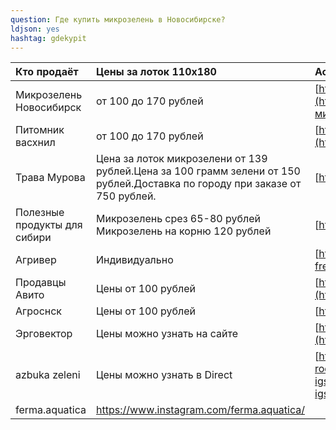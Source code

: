 ```yaml
---
question: Где купить микрозелень в Новосибирске?
ldjson: yes 
hashtag: gdekypit
---
```


| Кто продаёт | Цены за лоток 110х180 | Ассортимент |
| :---    | :-----  | :-----   |
|Микрозелень Новосибирск|	от 100 до 170 рублей| [https://www.instagram.com/mikrogreen_nsk](https://www.instagram.com/mikrogreen_nsk) [https://микрозеленьновосибирск.рф/](https://микрозеленьновосибирск.рф/) |
|Питомник васхнил|	от 100 до 170 рублей|  [https://vashnil.ru/katalog/novosibirsk/mikrozelen/gotovaa-mikrozelen](https://vashnil.ru/katalog/novosibirsk/mikrozelen/gotovaa-mikrozelen) |
|Трава Мурова| Цена за лоток микрозелени от 139 рублей.Цена за 100 грамм зелени от 150 рублей.Доставка по городу при заказе от 750 рублей.| [https://vk.com/travamurava_nsk](https://vk.com/travamurava_nsk)
|Полезные продукты для сибири|Микрозелень срез 65-80 рублей Микрозелень на корню 120 рублей| [https://sibrostok.ru/microzelen](https://sibrostok.ru/microzelen)
|Агривер|Индивидуально| [https://agriver-fresh.ru/flowers/index.html](https://agriver-fresh.ru/flowers/index.html)
|Продавцы Авито| Цены от 100 рублей | [https://www.avito.ru/novosibirsk/produkty_pitaniya/mikrozelen_2437261051](https://www.avito.ru/novosibirsk/produkty_pitaniya/mikrozelen_2437261051)
| Агроснск | Цены от 100 рублей | [https://agross-nsk.ru/](https://agross-nsk.ru/)
| Эрговектор | Цены можно узнать на сайте | [https://www.агровектор.рф/prajs-list.html](https://www.агровектор.рф/prajs-list.html)
| azbuka zeleni | Цены можно узнать в Direct | [https://svoe-rodnoe.ru/fresh/farmers/11315/info](https://svoe-rodnoe.ru/fresh/farmers/11315/info) [https://instagram.com/azbuka_zeleni?igshid=YmMyMTA2M2Y=](https://instagram.com/azbuka_zeleni?igshid=YmMyMTA2M2Y=)
ferma.aquatica | https://www.instagram.com/ferma.aquatica/
